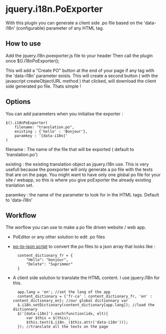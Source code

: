 jquery.i18n.PoExporter
======================
With this plugin you can generate a client side .po file based on the 'data-i18n' (configurable) parameter of any HTML tag.

How to use
---------------------
Add the jquery.i18n.poexporter.js file to your header
Then call the plugin once
    $().i18nPoExporter();

This will add a "Create PO" button at the end of your page if any tag with the 'data-i18n' parameter exists.
This will create a second button ( with the javascript createObjectURL method ) that clicked, will download the client side generated po file.
Thats simple !

Options
----------------------
You can add parameters when you initialise the exporter :

    $().i18nPoExporter(
        filename: "translation.po",
        existing : {'hello' : 'Bonjour'},
        paramkey : '[data-i18n]'
    )

filename : The name of the file that will be exported ( default to 'translation.po')

existing : the existing translation object as jquery.i18n use.
This is very usefull because the poexporter will only generate a po file with the texts that are on the page.
You might want to have only one global po file for your site / webapp, so this is where you give poExporter the already existing tranlation set.

paramkey : the name of the parameter to look for in the HTML tags. Default to 'data-i18n'

Workflow
----------------------
The worflow you can use to make a po file driven website / web app.

* PoEditor or any other solution to edit .po files
* [po-to-json script](https://github.com/guile2912/po-to-json.git) to convert the po files to a json array that looks like :

        content_dictionary_fr = {
            "Hello": "bonjour",
            "Delete": "Suprimmer"
        }

* A client side solution to translate the HTML content. I use jquery.i18n for this.

        app.lang = 'en'; //set the lang of the app
        content_dictionary = {'fr-ca' : content_dictionary_fr, 'en' : content_dictionary_en}; //our global dictionnary var
        $.i18n.setDictionary(content_dictionary[app.lang]); //load the dictionnary
        $('[data-i18n]').each(function(idx, elt){
            var $this = $(this);
            $this.text($.i18n._($this.attr('data-i18n')));
        }); //translate all the texts on the page